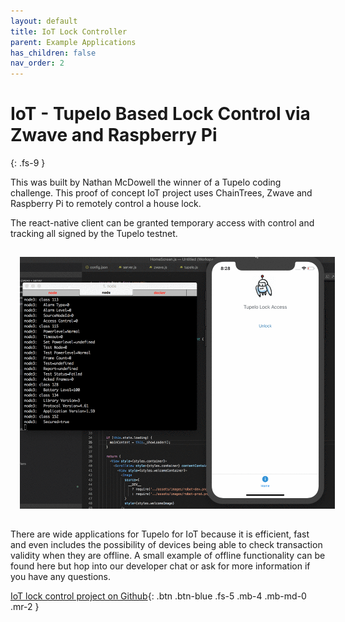 ```yaml
---
layout: default
title: IoT Lock Controller
parent: Example Applications
has_children: false
nav_order: 2
---
```


# IoT - Tupelo Based Lock Control via Zwave and Raspberry Pi
{: .fs-9 }

This was built by Nathan McDowell the winner of a Tupelo coding challenge.
This proof of concept IoT project uses ChainTrees, Zwave and Raspberry Pi to
remotely control a house lock.  

The react-native client can be granted temporary access with control and tracking
all signed by the Tupelo testnet.

<img style="width:515px;height:403px; padding: 15px;" src="tupelo-zwave.gif">

There are wide applications for Tupelo for IoT because it is efficient,
fast and even includes the possibility of devices being able to check transaction
validity when they are offline.  A small example of offline functionality
can be found here but hop into our developer chat or ask for more information
if you have any questions.

[IoT lock control project on Github](https://github.com/natemcdowel/tupelo-zwave){: .btn .btn-blue .fs-5 .mb-4 .mb-md-0 .mr-2 }  
